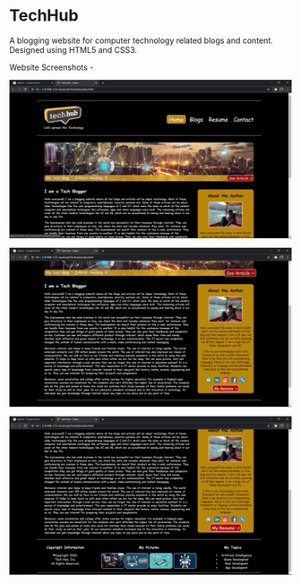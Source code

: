 # TechHub
A blogging website for computer technology related blogs and content. Designed using HTML5 and CSS3.

Website Screenshots - 

![](Screenshots/Screenshot%20(38).png)

![](Screenshots/Screenshot%20(39).png)

![](Screenshots/Screenshot%20(40).png)
